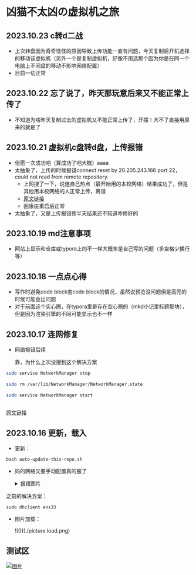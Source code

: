 # 凶猫不太凶の虚拟机之旅

## 2023.10.23 c转d二战

- 上次转盘因为奇奇怪怪的原因导致上传功能一直有问题，今天复制后开机选择的移动该虚拟机（另外一个是复制虚拟机，好像不用选那个因为你是在同一个电脑上不同盘的移动不影响网络配置）
- 目前一切正常

## 2023.10.22 忘了说了，昨天那玩意后来又不能正常上传了

- 不知道为啥昨天复制过去的虚拟机又不能正常上传了，开摆！大不了直接用原来的就是了

## 2023.10.21 虚拟机c盘转d盘，上传报错

- 但愿一次成功吧（算成功了吧大概）aaaa
- 太抽象了，上传的时候报错connect reset by 20.205.243.166 port 22，could not read from remote repository.
  - 上网搜了一下，说连自己热点（最开始用的本校网络）结果成功了，但是其他用本校网络的人正常上传，离谱
  - [原文链接](https://blog.csdn.net/Wrysmile0308/article/details/128801870?spm=1001.2101.3001.6650.1&utm_medium=distribute.pc_relevant.none-task-blog-2%7Edefault%7EBlogCommendFromBaidu%7ERate-1-128801870-blog-125123963.235%5Ev38%5Epc_relevant_sort_base2&depth_1-utm_source=distribute.pc_relevant.none-task-blog-2%7Edefault%7EBlogCommendFromBaidu%7ERate-1-128801870-blog-125123963.235%5Ev38%5Epc_relevant_sort_base2&utm_relevant_index=2)
  - 回康庄重启后正常
- 太抽象了，又是上传报错修半天结果还不知道咋修好的

## 2023.10.19 md注意事项

- 网站上显示和仓库或typora上的不一样大概率是自己写的问题（多空格少换行等）

## 2023.10.18 一点点心得

- 写作时避免code block套code block的情况，虽然说预览没问题但是高亮的时候可能会出问题
- 对于前面这个实心圈，在typora里是存在空心圈的（mkd小记里标题那块），但是因为渲染引擎的不同可能显示也不一样

## 2023.10.17 连网修复

- 网络报错后续

  靠，为什么上次没搜到这个解决方案
  
```bash  
sudo service NetworkManager stop
  
sudo rm /var/lib/NetworkManager/NetworkManager.state
  
sudo service NetworkManager start
  
```

[原文链接](https://blog.csdn.net/weixin_44126988/article/details/128581200)

## 2023.10.16 更新，载入

   - 更新：

```
bash auto-update-this-repo.sh
```

   - 妈的网络又要手动配置真的服了

     <details>
         <summary>报错图片</summary>
         <p>
             <a href="https://xmbtx.github.io/xmbtx-blog/networkW1.png"><img src="networkW1.png"/></a>
             <a href="https://xmbtx.github.io/xmbtx-blog/networkW2.png"><img src="networkW2.png"/></a>
         </p>
     </details>

之前的解决方案：

``` 
sudo dhclient ens33
```

- 图片加载：

  ![0](./picture load.png)







## 测试区

<!DOCTYPE html>
<html>
<head>
  <style>
    /* CSS 样式用于模态框 */
    .modal {
      display: none;
      position: fixed;
      z-index: 1;
      padding-top: 100px;
      left: 0;
      top: 0;
      width: 100%;
      height: 100%;
      overflow: auto;
      background-color: rgba(0,0,0,0.9);
    }

    /* CSS 样式用于关闭按钮 */
    .close {
      color: #fff;
      float: right;
      font-size: 30px;
      font-weight: bold;
      padding: 10px;
    }
    
    /* CSS 样式用于图片 */
    #modal-image {
      display: block;
      margin: 0 auto;
      max-width: 80%;
      max-height: 80%;
    }
  </style>
</head>
<body>

<!-- 图片链接，点击时触发JavaScript函数 -->
<a href="javascript:void(0);" onclick="openImageModal()">
  <img src="networkW1.png" alt="图片">
</a>

<!-- 模态框 -->
<div id="image-modal" class="modal">
  <span class="close" onclick="closeImageModal()">&times;</span>
  <img src="networkW1.png" id="modal-image">
</div>

<script>
function openImageModal() {
  var modal = document.getElementById("image-modal");
  var modalImage = document.getElementById("modal-image");
  modal.style.display = "block";
  modalImage.src = "networkW1.png";
}

function closeImageModal() {
  var modal = document.getElementById("image-modal");
  modal.style.display = "none";
}
</script>

</body>
</html>
